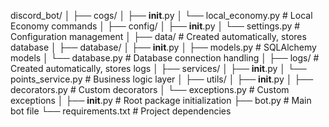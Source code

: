 discord_bot/
│
├── cogs/
│   ├── __init__.py
│   └── local_economy.py           # Local Economy commands
│
├── config/
│   ├── __init__.py
│   └── settings.py          # Configuration management
│
├── data/                    # Created automatically, stores database
│
├── database/
│   ├── __init__.py
│   ├── models.py            # SQLAlchemy models
│   └── database.py          # Database connection handling
│
├── logs/                    # Created automatically, stores logs
│
├── services/
│   ├── __init__.py
│   └── points_service.py    # Business logic layer
│
├── utils/
│   ├── __init__.py
│   ├── decorators.py        # Custom decorators
│   └── exceptions.py        # Custom exceptions
│
├── __init__.py              # Root package initialization
├── bot.py                   # Main bot file
└── requirements.txt         # Project dependencies

